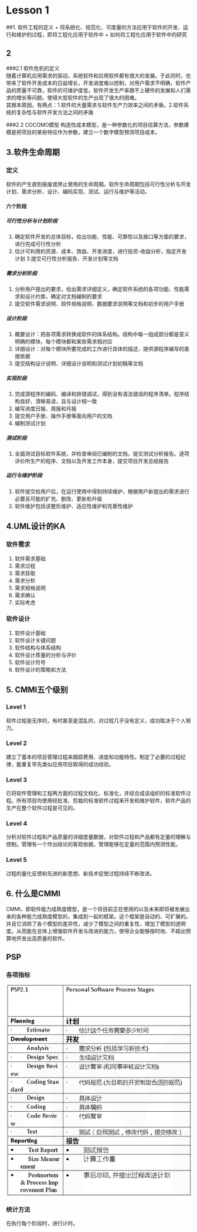 # Lesson 1
##1. 软件工程的定义
	+ 将系统化、规范化、可度量的方法应用于软件的开发、运行和维护的过程，即将工程化应用于软件中
	+ 如何将工程化应用于软件中的研究

## 2
###2.1 软件危机的定义  
随着计算机应用需求的驱动，系统软件和应用软件都有很大的发展。于此同时，也带来了软件开发成本的日益增长，开发进度难以控制，对用户需求不明确，软件产品的质量不可靠，软件的可维护度低，软件开发生产率跟不上硬件的发展和人们需求的增长等问题。使得大型软件的生产出现了很大的困难。  
其根本原因，有两点：1.软件的大量需求与软件生产力效率之间的矛盾。2.软件系统的复杂性与软件开发方法之间的矛盾

###2.2 COCOMO模型
构造性成本模型，是一种参数化的项目估算方法，参数建模是把项目的某些特征作为参数，建立一个数字模型预测项目成本。

## 3.软件生命周期
### 定义
软件的产生直到报废或停止使用的生命周期。软件生命周期包括可行性分析与开发计划、需求分析、设计、编码实现、测试、运行与维护等活动。
#### 六个阶段
##### 可行性分析与计划阶段
1.  确定软件开发的总体目标，给出功能、性能、可靠性以及接口等方面的要求，进行完成可行性分析
2. 估计可利用的资源、成本、效益、开发进度，进行投资-收益分析，指定开发计划
3.提交可行性分析报告、开发计划等文档

##### 需求分析阶段
1. 分析用户提出的要求，给出需求详细定义，确定软件系统的各项功能、性能需求和设计约束，确定对文档编制的要求
2. 提交软件需求说明、软件规格说明、数据要求说明等文档和初步的用户手册

##### 设计阶段
1. 概要设计：把各项需求转换成软件的体系结构。结构中每一组成部分都是意义明确的模块，每个模块都和某些需求相对应
2. 详细设计：对每个模块所要完成的工作进行具体的描述，提供源程序编写的直接依据
3. 提交结构设计说明、详细设计说明和测试计划初稿等文档

##### 实现阶段
1. 完成源程序的编码、编译和排错调试，得到没有语法错误的程序清单。程序结构良好、清晰易读，且与设计相一致
2. 编写进度日报、周报和月报
3. 提交用户手册、操作手册等面向用户的文档
4. 编制测试计划

##### 测试阶段
1. 全面测试目标软件系统，并检查审阅已编制的文档，提交测试分析报告。逐项评价所生产的程序、文档以及开发工作本身，提交项目开发总结报告

##### 运行与维护阶段
1. 软件提交给用户后，在运行使用中得到持续维护，根据用户新提出的需求进行必要且可能的扩充、删改、更新和升级
2. 软件维护包括该整形维护、适应性维护和完善性维护

## 4.UML设计的KA
### 软件需求
1. 软件需求基础
2. 需求过程
3. 需求获取
4. 需求分析
5. 需求规格说明
6. 需求确认
7. 实际考虑

### 软件设计
1. 软件设计基础
2. 软件设计关键问题
3. 软件结构与体系结构
4. 软件设计质量的分析与评价
5. 软件设计符号
6. 软件设计的策略和方法

## 5. CMMI五个级别
### Level 1
软件过程是无序的，有时甚至是混乱的，对过程几乎没有定义，成功取决于个人努力。

### Level 2
建立了基本的项目管理过程来跟踪费用、进度和功能特性。制定了必要的过程纪律，能重复早先类似应用项目取得的成功经验。

### Level 3
已将软件管理和工程两方面的过程文档化、标准化，并综合成该组织的标准软件过程。所有项目均使用经批准、剪裁的标准软件过程来开发和维护软件，软件产品的生产在整个软件过程是可见的。

### Level 4
分析对软件过程和产品质量的详细度量数据，对软件过程和产品都有定量的理解与控制。管理有一个作出结论的客观依据，管理能够在定量的范围内预测性能。

### Level 5
过程的量化反馈和先进的新思想、新技术促使过程持续不断改进。

## 6. 什么是CMMI
CMMI，即软件能力成熟度模型，是一个将目前正在使用的以及未来即将被发展出来的各种能力成熟度模型的，集成到一起的框架。这个框架是自动的、可扩展的。并且它消除了各个模型的差异性，减少了模型之间的重复性，增加了模型的透明度。从而能在总体上增强软件开发与改进的能力，使得企业能够按时地、不超出预算地开发出高质量的软件。

## PSP
### 各项指标
![avatar](../img/PSP2.1.png)

### 统计方法
在执行每个阶段时，进行计时。